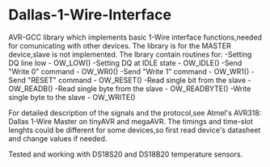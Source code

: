 # Dallas-1-Wire-Interface
AVR-GCC library which implements basic 1-Wire interface functions,needed for comunicating with other devices.
The library is for the MASTER device,slave is not implemented.
The lbrary contain routines for:
-Setting DQ line low - OW_LOW()
-Setting DQ at IDLE state - OW_IDLE()
-Send "Write 0" command - OW_WR0()
-Send "Write 1" command - OW_WR1()
-Send "RESET" command - OW_RESET()
-Read single bit from the slave - OW_READB()
-Read single byte from the slave - OW_READBYTE()
-Write single byte to the slave - OW_WRITE()

For detailed description of the signals and the protocol,see Atmel's AVR318: Dallas 1-Wire Master on tinyAVR and
megaAVR.
The timings and time-slot lenghts could be different for some devices,so first read device's datasheet and change values if needed.

Tested and working with DS18S20 and DS18B20 temperature sensors.
